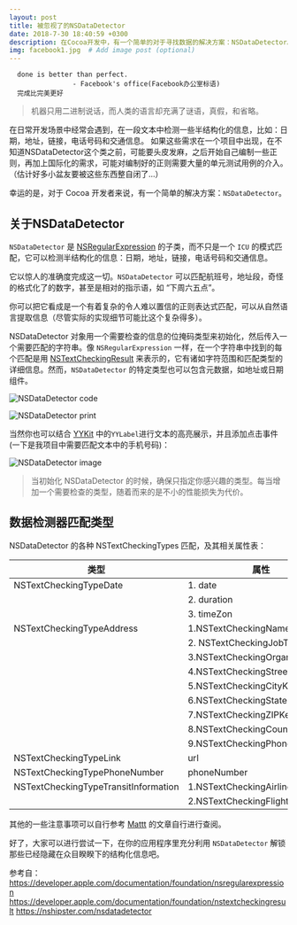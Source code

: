 ```yaml
---
layout: post
title: 被忽视了的NSDataDetector
date: 2018-7-30 18:40:59 +0300
description: 在Cocoa开发中，有一个简单的对于寻找数据的解决方案：NSDataDetector。 # Add post description (optional)
img: facebook1.jpg  # Add image post (optional)
---
```


      done is better than perfect.
                    - Facebook's office(Facebook办公室标语)
      完成比完美更好

> 机器只用二进制说话，而人类的语言却充满了谜语，真假，和省略。

在日常开发场景中经常会遇到，在一段文本中检测一些半结构化的信息，比如：日期，地址，链接，电话号码和交通信息。
如果这些需求在一个项目中出现，在不知道NSDataDetector这个类之前，可能要头皮发麻，之后开始自己编制一些正则，再加上国际化的需求，可能对编制好的正则需要大量的单元测试用例的介入。（估计好多小盆友要被这些东西整自闭了...）

幸运的是，对于 Cocoa 开发者来说，有一个简单的解决方案：`NSDataDetector`。

## 关于NSDataDetector
`NSDataDetector` 是  [NSRegularExpression](https://developer.apple.com/documentation/foundation/nsregularexpression)  的子类，而不只是一个 `ICU` 的模式匹配，它可以检测半结构化的信息：日期，地址，链接，电话号码和交通信息。

它以惊人的准确度完成这一切。`NSDataDetector` 可以匹配航班号，地址段，奇怪的格式化了的数字，甚至是相对的指示语，如 “下周六五点”。

你可以把它看成是一个有着复杂的令人难以置信的正则表达式匹配，可以从自然语言提取信息（尽管实际的实现细节可能比这个复杂得多）。

NSDataDetector 对象用一个需要检查的信息的位掩码类型来初始化，然后传入一个需要匹配的字符串。像 `NSRegularExpression` 一样，在一个字符串中找到的每个匹配是用  [NSTextCheckingResult](https://developer.apple.com/documentation/foundation/nstextcheckingresult)  来表示的，它有诸如字符范围和匹配类型的详细信息。然而，`NSDataDetector` 的特定类型也可以包含元数据，如地址或日期组件。

![NSDataDetector code]({{site.baseurl}}/assets/img/NSDataDetector1.jpg)

![NSDataDetector print]({{site.baseurl}}/assets/img/NSDataDetector_print.jpg)

当然你也可以结合 [YYKit](https://github.com/ibireme/YYKit) 中的`YYLabel`进行文本的高亮展示，并且添加点击事件(一下是我项目中需要匹配文本中的手机号码)：

![NSDataDetector image]({{site.baseurl}}/assets/img/NSDataDetector2.jpg)

> 当初始化 NSDataDetector 的时候，确保只指定你感兴趣的类型。每当增加一个需要检查的类型，随着而来的是不小的性能损失为代价。

## 数据检测器匹配类型
NSDataDetector 的各种 NSTextCheckingTypes 匹配，及其相关属性表：

| 类型                                 | 属性                            |
| ------------------------------------ | ------------------------------- |
| NSTextCheckingTypeDate               | 1. date                         |
|                                      | 2. duration                     |
|                                      | 3. timeZon                      |
| NSTextCheckingTypeAddress            | 1.NSTextCheckingNameKey         |
|                                      | 2. NSTextCheckingJobTitleKey    |
|                                      | 3.NSTextCheckingOrganizationKey |
|                                      | 4.NSTextCheckingStreetKey       |
|                                      | 5.NSTextCheckingCityKey         |
|                                      | 6.NSTextCheckingStateKey        |
|                                      | 7.NSTextCheckingZIPKey          |
|                                      | 8.NSTextCheckingCountryKey      |
|                                      | 9.NSTextCheckingPhoneKey        |
| NSTextCheckingTypeLink               | url                             |
| NSTextCheckingTypePhoneNumber        | phoneNumber                     |
| NSTextCheckingTypeTransitInformation | 1.NSTextCheckingAirlineKey      |
|                                      | 2.NSTextCheckingFlightKey       |

其他的一些注意事项可以自行参考 [Mattt](https://nshipster.com/nsdatadetector/) 的文章自行进行查阅。

好了，大家可以进行尝试一下，在你的应用程序里充分利用 `NSDataDetector` 解锁那些已经隐藏在众目睽睽下的结构化信息吧。



参考自： https://developer.apple.com/documentation/foundation/nsregularexpression
https://developer.apple.com/documentation/foundation/nstextcheckingresult
https://nshipster.com/nsdatadetector
